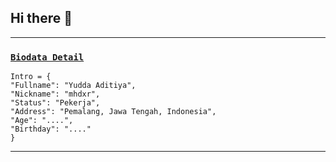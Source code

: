 ## Hi there 👋


------

### [`Biodata Detail`](https://github.com/mhdxr)
```
Intro = {
"Fullname": "Yudda Aditiya",
"Nickname": "mhdxr",
"Status": "Pekerja",
"Address": "Pemalang, Jawa Tengah, Indonesia",
"Age": "....",
"Birthday": "...."
}
```
___
